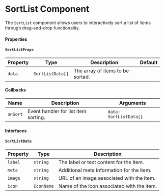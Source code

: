 # SortList Component

The `SortList` component allows users to interactively sort a list of items through drag-and-drop functionality.

#### Properties

#### `SortListProps`

| Property | Type             | Description                      | Default |
| -------- | ---------------- | -------------------------------- | ------- |
| `data`   | `SortListData[]` | The array of items to be sorted. |         |

#### Callbacks

| Name     | Description                          | Arguments              |
| -------- | ------------------------------------ | ---------------------- |
| `onSort` | Event handler for list item sorting. | `data: SortListData[]` |

#### Interfaces

#### `SortListData`

| Property | Type       | Description                                |
| -------- | ---------- | ------------------------------------------ |
| `label`  | `string`   | The label or text content for the item.    |
| `meta`   | `string`   | Additional meta information for the item.  |
| `image`  | `string`   | URL of an image associated with the item.  |
| `icon`   | `IconName` | Name of the icon associated with the item. |
